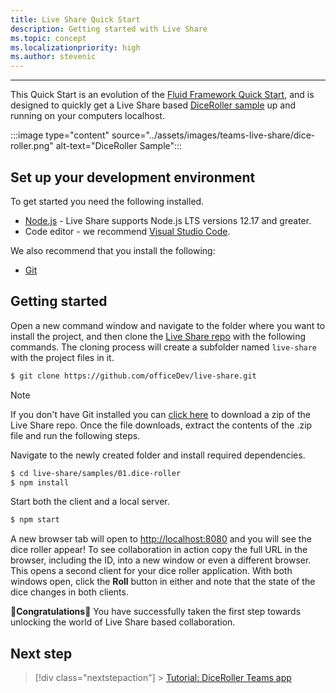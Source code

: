 ```yaml
---
title: Live Share Quick Start
description: Getting started with Live Share
ms.topic: concept
ms.localizationpriority: high
ms.author: stevenic
---
```

---

This Quick Start is an evolution of the [Fluid Framework Quick Start](https://fluidframework.com/docs/start/quick-start/), and is designed to quickly get a Live Share based [DiceRoller sample](https://github.com/microsoft/live-share-sdk/tree/main/samples/01.dice-roller) up and running on your computers localhost.

:::image type="content" source="../assets/images/teams-live-share/dice-roller.png" alt-text="DiceRoller Sample":::

## Set up your development environment

To get started you need the following installed.

- [Node.js](https://nodejs.org/en/download) - Live Share supports Node.js LTS versions 12.17 and greater.
- Code editor - we recommend [Visual Studio Code](https://code.visualstudio.com/).

We also recommend that you install the following:

- [Git](https://git-scm.com/downloads)

## Getting started

Open a new command window and navigate to the folder where you want to install the project, and then clone the
[Live Share repo](https://github.com/officeDev/live-share) with the following commands. The cloning process
will create a subfolder named `live-share` with the project files in it.

```bash
$ git clone https://github.com/officeDev/live-share.git
```

> [!NOTE]
> If you don't have Git installed you can [click here](https://github.com/officeDev/live-share/archive/main.zip) to
download a zip of the Live Share repo. Once the file downloads, extract the contents of the .zip file and run the following steps.

Navigate to the newly created folder and install required dependencies.

```bash
$ cd live-share/samples/01.dice-roller
$ npm install
```

Start both the client and a local server.

```bash
$ npm start
```

A new browser tab will open to <http://localhost:8080> and you will see the dice roller appear! To see collaboration in
action copy the full URL in the browser, including the ID, into a new window or even a different browser. This opens a
second client for your dice roller application. With both windows open, click the **Roll** button in either and note
that the state of the dice changes in both clients.


🥳**Congratulations**🎉 You have successfully taken the first step towards unlocking the world of Live Share based collaboration.

## Next step

> [!div class="nextstepaction"] > [Tutorial: DiceRoller Teams app](teams-live-share-tutorial.md)

